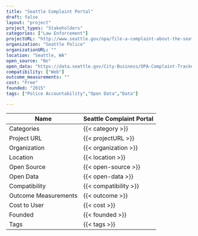 ```yaml
---
title: "Seattle Complaint Portal"
draft: false
layout: "project"
project_types: "Stakeholders"
categories: ["Law Enforcement"]
projectURL: "http://www.seattle.gov/opa/file-a-complaint-about-the-seattle-police"
organization: "Seattle Police"
organizationURL: ""
location: "Seattle, WA"
open_source: "No"
open_data: "https://data.seattle.gov/City-Business/OPA-Complaint-Tracker/pafy-bfmu" 
compatibility: ["Web"]
outcome_measurements: ""
cost: "Free"
founded: "2015"
tags: ["Police Accountability","Open Data","Data"]

---
```



Name                    |  Seattle Complaint Portal    
------------------------|----
Categories              | {{< category >}} 
Project URL             | {{< projectURL >}} 
Organization            | {{< organization >}} 
Location                | {{< location >}} 
Open Source             | {{< open-source >}} 
Open Data               | {{< open-data >}} 
Compatibility           | {{< compatibility >}} 
Outcome Measurements    | {{< outcome >}} 
Cost to User            | {{< cost >}} 
Founded                 | {{< founded >}} 
Tags                    | {{< tags >}} 

